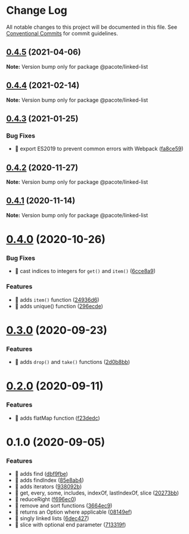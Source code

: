 # Change Log

All notable changes to this project will be documented in this file.
See [Conventional Commits](https://conventionalcommits.org) for commit guidelines.

## [0.4.5](https://github.com/PacoteJS/pacote/compare/@pacote/linked-list@0.4.4...@pacote/linked-list@0.4.5) (2021-04-06)

**Note:** Version bump only for package @pacote/linked-list





## [0.4.4](https://github.com/PacoteJS/pacote/compare/@pacote/linked-list@0.4.3...@pacote/linked-list@0.4.4) (2021-02-14)

**Note:** Version bump only for package @pacote/linked-list





## [0.4.3](https://github.com/PacoteJS/pacote/compare/@pacote/linked-list@0.4.2...@pacote/linked-list@0.4.3) (2021-01-25)

### Bug Fixes

- 🐛 export ES2019 to prevent common errors with Webpack ([fa8ce59](https://github.com/PacoteJS/pacote/commit/fa8ce59f925e1c888f9727291612490b30dd5842))

## [0.4.2](https://github.com/PacoteJS/pacote/compare/@pacote/linked-list@0.4.1...@pacote/linked-list@0.4.2) (2020-11-27)

**Note:** Version bump only for package @pacote/linked-list

## [0.4.1](https://github.com/PacoteJS/pacote/compare/@pacote/linked-list@0.4.0...@pacote/linked-list@0.4.1) (2020-11-14)

**Note:** Version bump only for package @pacote/linked-list

# [0.4.0](https://github.com/PacoteJS/pacote/compare/@pacote/linked-list@0.3.0...@pacote/linked-list@0.4.0) (2020-10-26)

### Bug Fixes

- 🐛 cast indices to integers for `get()` and `item()` ([6cce8a9](https://github.com/PacoteJS/pacote/commit/6cce8a9f7009485a165abffa83481386590097f3))

### Features

- 🎸 adds `item()` function ([24936d6](https://github.com/PacoteJS/pacote/commit/24936d6d1f72ded81ddb65d9eb57d7682640a202))
- 🎸 adds unique() function ([296ecde](https://github.com/PacoteJS/pacote/commit/296ecde9913dfef03b22300cffab407c12ac52be))

# [0.3.0](https://github.com/PacoteJS/pacote/compare/@pacote/linked-list@0.2.0...@pacote/linked-list@0.3.0) (2020-09-23)

### Features

- 🎸 adds `drop()` and `take()` functions ([2d0b8bb](https://github.com/PacoteJS/pacote/commit/2d0b8bb01992f713a2a52b412481e96ac0dd7585))

# [0.2.0](https://github.com/PacoteJS/pacote/compare/@pacote/linked-list@0.1.0...@pacote/linked-list@0.2.0) (2020-09-11)

### Features

- 🎸 adds flatMap function ([f23dedc](https://github.com/PacoteJS/pacote/commit/f23dedce0952205cdd1cbb7d5bdc4561be379c37))

# 0.1.0 (2020-09-05)

### Features

- 🎸 adds find ([dbf9fbe](https://github.com/PacoteJS/pacote/commit/dbf9fbeac360b0d277bf2b54ecc2a61def665765))
- 🎸 adds findIndex ([85e8ab4](https://github.com/PacoteJS/pacote/commit/85e8ab445aabc2ec4913e80e353d33ff106750d6))
- 🎸 adds iterators ([938092b](https://github.com/PacoteJS/pacote/commit/938092ba3e3955c1885119ec7b5e0df44474d5e1))
- 🎸 get, every, some, includes, indexOf, lastIndexOf, slice ([20273bb](https://github.com/PacoteJS/pacote/commit/20273bb3f06d42e6915854add5cb4acac2bbd01c))
- 🎸 reduceRight ([f696ec0](https://github.com/PacoteJS/pacote/commit/f696ec010a9567baac4cab9da2087fbb01956875))
- 🎸 remove and sort functions ([3664ec9](https://github.com/PacoteJS/pacote/commit/3664ec979c7b0267622113fb54b71e3a6c4d54ee))
- 🎸 returns an Option where applicable ([08149ef](https://github.com/PacoteJS/pacote/commit/08149efa03f10353b6c0a3f1101cddb147d830f7))
- 🎸 singly linked lists ([6dec427](https://github.com/PacoteJS/pacote/commit/6dec4272e76410cfd9dbf14f0492189eefe682be))
- 🎸 slice with optional end parameter ([713319f](https://github.com/PacoteJS/pacote/commit/713319f28f13cdc75cd4476a97d16b8623295409))
